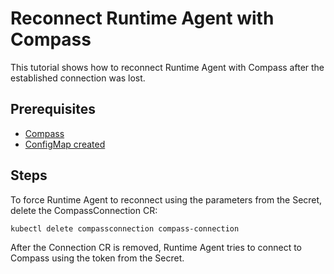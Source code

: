 # Reconnect Runtime Agent with Compass

This tutorial shows how to reconnect Runtime Agent with Compass after the established connection was lost.

## Prerequisites

- [Compass](https://github.com/kyma-incubator/compass)
- [ConfigMap created](../tutorials/01-90-configure-runtime-agent-with-compass.md)

## Steps

To force Runtime Agent to reconnect using the parameters from the Secret, delete the CompassConnection CR:

```bash
kubectl delete compassconnection compass-connection
```

After the Connection CR is removed, Runtime Agent tries to connect to Compass using the token from the Secret.